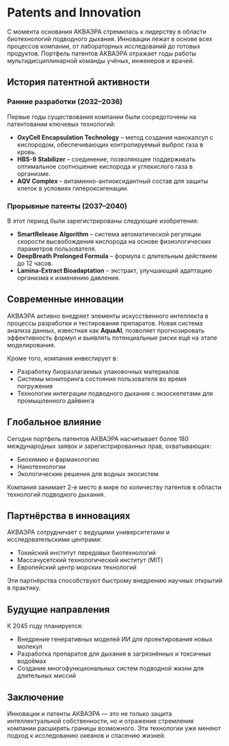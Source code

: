 # Patents and Innovation

С момента основания АКВАЭРА стремилась к лидерству в области биотехнологий подводного дыхания. Инновации лежат в основе всех процессов компании, от лабораторных исследований до готовых продуктов. Портфель патентов АКВАЭРА отражает годы работы мультидисциплинарной команды учёных, инженеров и врачей.

## История патентной активности

### Ранние разработки (2032–2036)

Первые годы существования компании были сосредоточены на патентовании ключевых технологий:

- **OxyCell Encapsulation Technology** – метод создания нанокапсул с кислородом, обеспечивающих контролируемый выброс газа в кровь.
- **HBS-9 Stabilizer** – соединение, позволяющее поддерживать оптимальное соотношение кислорода и углекислого газа в организме.
- **AQV Complex** – витаминно-антиоксидантный состав для защиты клеток в условиях гипероксигенации.

### Прорывные патенты (2037–2040)

В этот период были зарегистрированы следующие изобретения:

- **SmartRelease Algorithm** – система автоматической регуляции скорости высвобождения кислорода на основе физиологических параметров пользователя.
- **DeepBreath Prolonged Formula** – формула с длительным действием до 12 часов.
- **Lamina-Extract Bioadaptation** – экстракт, улучшающий адаптацию организма к изменению давления.

## Современные инновации

АКВАЭРА активно внедряет элементы искусственного интеллекта в процессы разработки и тестирования препаратов. Новая система анализа данных, известная как **AquaAI**, позволяет прогнозировать эффективность формул и выявлять потенциальные риски ещё на этапе моделирования.

Кроме того, компания инвестирует в:

- Разработку биоразлагаемых упаковочных материалов
- Системы мониторинга состояния пользователя во время погружения
- Технологии интеграции подводного дыхания с экзоскелетами для промышленного дайвинга

## Глобальное влияние

Сегодня портфель патентов АКВАЭРА насчитывает более 180 международных заявок и зарегистрированных прав, охватывающих:

- Биохимию и фармакологию
- Нанотехнологии
- Экологические решения для водных экосистем

Компания занимает 2-е место в мире по количеству патентов в области технологий подводного дыхания.

## Партнёрства в инновациях

АКВАЭРА сотрудничает с ведущими университетами и исследовательскими центрами:

- Токийский институт передовых биотехнологий
- Массачусетский технологический институт (MIT)
- Европейский центр морских технологий

Эти партнёрства способствуют быстрому внедрению научных открытий в практику.

## Будущие направления

К 2045 году планируется:

- Внедрение генеративных моделей ИИ для проектирования новых молекул
- Разработка препаратов для дыхания в загрязнённых и токсичных водоёмах
- Создание многофункциональных систем подводной жизни для длительных миссий

## Заключение

Инновации и патенты АКВАЭРА — это не только защита интеллектуальной собственности, но и отражение стремления компании расширять границы возможного. Эти технологии уже меняют подход к исследованию океанов и спасению жизней.
